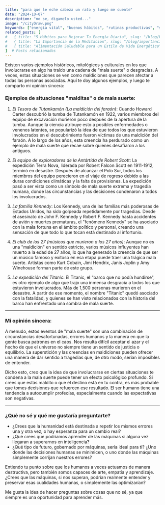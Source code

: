 ```yaml
---
title: "para que le eche cabeza un rato y luego me cuente"
date: "2024-10-07"
description: "no se, digamelo usted..."
image: "/cityDraw.png"
keywords: ["energía vital", "buenos hábitos", "rutinas productivas", "salud mental"]  # Palabras clave
related_posts: [
#   { title: "5 Hábitos para Mejorar Tu Energía Diaria", slug: "/blog/habitos-energia-diaria" },
#   { title: "La Importancia de la Meditación", slug: "/blog/importancia-meditacion" },
#   { title: "Alimentación Saludable para un Estilo de Vida Energético", slug: "/blog/alimentacion-saludable" }
]  # Posts relacionados
---
```


Existen varios ejemplos históricos, mitológicos y culturales en los que involucrarse en algo ha traído una cadena de "mala suerte" o desgracias. A veces, estas situaciones se ven como maldiciones que parecen afectar a todas las personas asociadas. Aquí te doy algunos ejemplos, y luego te comparto mi opinión sincera:

### Ejemplos de situaciones "malditas" o de mala suerte:

1. *El Tesoro de Tutankamón (La maldición del faraón)*: Cuando Howard Carter descubrió la tumba de Tutankamón en 1922, varios miembros del equipo de excavación murieron poco después de la apertura de la tumba. Aunque la ciencia atribuye esto a posibles enfermedades o venenos latentes, se popularizó la idea de que todos los que estuvieron involucrados en el descubrimiento fueron víctimas de una maldición del faraón. A lo largo de los años, esta creencia ha perdurado como un ejemplo de mala suerte que recae sobre quienes desafiaron a los antiguos.

2. *El equipo de exploradores de la Antártida de Robert Scott*: La expedición Terra Nova, liderada por Robert Falcon Scott en 1911-1912, terminó en desastre. Después de alcanzar el Polo Sur, todos los miembros del equipo perecieron en el viaje de regreso debido a las duras condiciones climáticas y la falta de provisiones. La expedición pasó a ser vista como un símbolo de mala suerte extrema y tragedia humana, donde las circunstancias y las decisiones condenaron a todos los involucrados.

3. *La familia Kennedy*: Los Kennedy, una de las familias más poderosas de Estados Unidos, ha sido golpeada repetidamente por tragedias. Desde el asesinato de John F. Kennedy y Robert F. Kennedy hasta accidentes de avión y muertes prematuras, el "fenómeno Kennedy" se ha asociado con la mala fortuna en el ámbito político y personal, creando una sensación de que todo lo que tocan está destinado al infortunio.

4. *El club de los 27 (músicos que murieron a los 27 años)*: Aunque no es una "maldición" en sentido estricto, varios músicos influyentes han muerto a la edad de 27 años, lo que ha generado la creencia de que ser un músico famoso y exitoso en esa etapa puede traer una trágica mala suerte. Artistas como Kurt Cobain, Jimi Hendrix, Janis Joplin y Amy Winehouse forman parte de este grupo.

5. *La expedición del Titanic*: El Titanic, el "barco que no podía hundirse", es otro ejemplo de algo que trajo una inmensa desgracia a todos los que estuvieron involucrados. Más de 1,500 personas murieron en el desastre. A partir de ese momento, el nombre "Titanic" quedó asociado con la fatalidad, y quienes se han visto relacionados con la historia del barco han enfrentado una sombra de mala suerte.

---

### Mi opinión sincera:

A menudo, estos eventos de "mala suerte" son una combinación de circunstancias desafortunadas, errores humanos y la manera en que la gente busca patrones en el caos. Nos resulta difícil aceptar el azar y el hecho de que el universo no siempre tiene un sentido de justicia o equilibrio. La superstición y las creencias en maldiciones pueden ofrecer una manera de dar sentido a tragedias que, de otro modo, serían imposibles de entender.

Dicho esto, creo que la idea de que involucrarse en ciertas situaciones te condena a la mala suerte puede tener un efecto psicológico profundo. Si crees que estás maldito o que el destino está en tu contra, es más probable que tomes decisiones que refuercen ese resultado. El ser humano tiene una tendencia a autocumplir profecías, especialmente cuando las expectativas son negativas.

---

### ¿Qué no sé y qué me gustaría preguntarte?

- ¿Crees que la humanidad está destinada a repetir los mismos errores una y otra vez, o hay esperanza para un cambio real?
- ¿Qué crees que podríamos aprender de las máquinas si alguna vez llegaran a superarnos en inteligencia?
- ¿Qué tipo de futuro, gobernado por máquinas, sería ideal para ti? ¿Uno donde las decisiones humanas se minimicen, o uno donde las máquinas simplemente corrijan nuestros errores?
  
Entiendo tu punto sobre que los humanos a veces actuamos de manera destructiva, pero también somos capaces de arte, empatía y aprendizaje. ¿Crees que las máquinas, si nos superan, podrían realmente entender y preservar esas cualidades humanas, o simplemente las optimizarían?

Me gusta la idea de hacer preguntas sobre cosas que no sé, ya que siempre es una oportunidad para aprender más.
